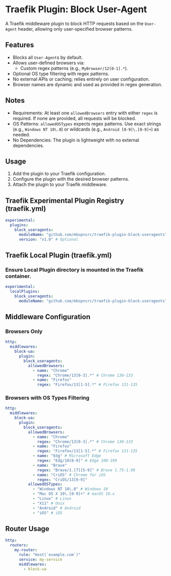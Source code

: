 # Traefik Plugin: Block User-Agent

A Traefik middleware plugin to block HTTP requests based on the `User-Agent` header, allowing only user-specified browser patterns.

## Features
- Blocks all `User-Agent`s by default.
- Allows user-defined browsers via:
  - Custom regex patterns (e.g., `MyBrowser/12[0-1].*`).
- Optional OS type filtering with regex patterns.
- No external APIs or caching; relies entirely on user configuration.
- Browser names are dynamic and used as provided in regex generation.

## Notes
 - Requirements: At least one `allowedBrowsers` entry with either `regex` is required. If none are provided, all requests will be blocked.
 - OS Patterns: `allowedOSTypes` expects regex patterns. Use exact strings (e.g., `Windows NT 10\.0`) or wildcards (e.g., `Android [8-9]\.[0-9]+`) as needed.
 - No Dependencies: The plugin is lightweight with no external dependencies.



## Usage
1. Add the plugin to your Traefik configuration.
2. Configure the plugin with the desired browser patterns.
3. Attach the plugin to your Traefik middleware.

## Traefik Experimental Plugin Registry (traefik.yml)
```yaml
experimental:
  plugins:
    block_useragents:
      moduleName: "github.com/mkopnsrc/traefik-plugin-block-useragents"
      version: "v1.0" # Optional
```

## Traefik Local Plugin (traefik.yml)
### Ensure Local Plugin directory is mounted in the Traefik container.
```yaml
experimental:
  localPlugins:
    block_useragents:
      moduleName: "github.com/mkopnsrc/traefik-plugin-block-useragents"
```

## Middleware Configuration
### Browsers Only
```yaml
http:
  middlewares:
    block-ua:
      plugin:
        block_useragents:
          allowedBrowsers:
            - name: "Chrome"
              regex: "Chrome/13[0-3].*" # Chrome 130-133
            - name: "Firefox"
              regex: "Firefox/13[1-5].*" # Firefox 131-135
```


### Browsers with OS Types Filtering
```yaml
http:
  middlewares:
    block-ua:
      plugin:
        block_useragents:
          allowedBrowsers:
            - name: "Chrome"
              regex: "Chrome/13[0-3].*" # Chrome 130-133
            - name: "Firefox"
              regex: "Firefox/13[1-5].*" # Firefox 131-135
            - name: "Edg" # Microsoft Edge
              regex: "Edg/10[0-9]" # Edge 100-199
            - name: "Brave" 
              regex: "Brave/1.[7][5-9]" # Brave 1.75-1.99
            - name: "CriOS" # Chrome for iOS
              regex: "CriOS/13[0-9]"
          allowedOSTypes:
            - "Windows NT 10\.0" # Windows 10
            - "Mac OS X 10\.[0-9]+" # macOS 10.x
            - "Linux" # Linux
            - "X11" # Unix
            - "Android" # Android
            - "iOS" # iOS
```

## Router Usage
```yaml
http:
  routers:
    my-router:
      rule: "Host(`example.com`)"
      service: my-service
      middlewares:
        - block-ua
```